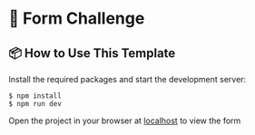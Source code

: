 # 🚀 Form Challenge

## 📦 How to Use This Template

Install the required packages and start the development server:

```
$ npm install
$ npm run dev
```

Open the project in your browser at [localhost](http://localhost:5173) to view the form

